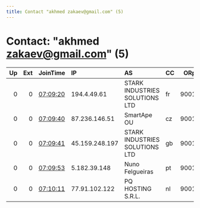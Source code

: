 ```yaml
---
title: Contact "akhmed zakaev@gmail.com" (5)
---
```


# Contact: "akhmed zakaev@gmail.com" (5)

|   Up |   Ext | JoinTime                                                                                              | IP             | AS                             | CC   |   ORp |   Dirp | OS    | Version   | Nickname        |   eFamMembers |
|-----:|------:|:------------------------------------------------------------------------------------------------------|:---------------|:-------------------------------|:-----|------:|-------:|:------|:----------|:----------------|--------------:|
|    0 |     0 | [07:09:20](https://nusenu.github.io/OrNetStats/w/relay/EC6BA2FD461EF08D2E8DF1EF4DB7F1DF2F2A5AE8.html) | 194.4.49.61    | STARK INDUSTRIES SOLUTIONS LTD | fr   |  9001 |      0 | Linux | 0.4.7.11  | outterrelays016 |             1 |
|    0 |     0 | [07:09:40](https://nusenu.github.io/OrNetStats/w/relay/E1F8C59FF1C67753DAB5C2E8151D00FBB333197F.html) | 87.236.146.51  | SmartApe OU                    | cz   |  9001 |      0 | Linux | 0.4.7.11  | outter20        |             1 |
|    0 |     0 | [07:09:41](https://nusenu.github.io/OrNetStats/w/relay/746E42B619D310A5463B061CCC1D5B2ACD78C5A6.html) | 45.159.248.197 | STARK INDUSTRIES SOLUTIONS LTD | gb   |  9001 |      0 | Linux | 0.4.7.11  | outter017       |             1 |
|    0 |     0 | [07:09:53](https://nusenu.github.io/OrNetStats/w/relay/287AC586F42F6D51357F9F77D2013A5B4CEB2ABE.html) | 5.182.39.148   | Nuno Felgueiras                | pt   |  9001 |      0 | Linux | 0.4.7.11  | outterrelay018  |             1 |
|    0 |     0 | [07:10:11](https://nusenu.github.io/OrNetStats/w/relay/EFD6F035EA09CF8B2A884B07497878413CC2D3CF.html) | 77.91.102.122  | PQ HOSTING S.R.L.              | nl   |  9001 |      0 | Linux | 0.4.7.11  | outterrelays019 |             1 |
